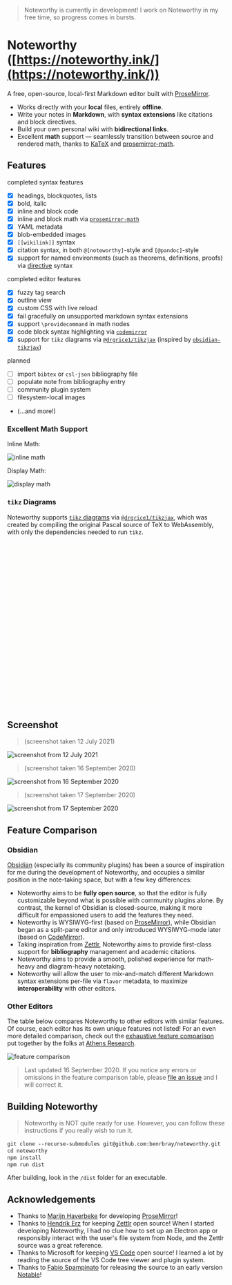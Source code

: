 > Noteworthy is currently in development!  I work on Noteworthy in my free time, so progress comes in bursts.


# Noteworthy ([https://noteworthy.ink/](https://noteworthy.ink/))

A free, open-source, local-first Markdown editor built with [ProseMirror](https://prosemirror.net/).

* Works directly with your **local** files, entirely **offline**.
* Write your notes in **Markdown**, with **syntax extensions** like citations and block directives. 
* Build your own personal wiki with **bidirectional links**.
* Excellent **math** support — seamlessly transition between source and rendered math, thanks to [KaTeX](https://katex.org/) and [prosemirror-math](https://github.com/benrbray/prosemirror-math).

## Features

completed syntax features

- [x] headings, blockquotes, lists
- [x] bold, italic
- [x] inline and block code
- [x] inline and block math via [`prosemirror-math`](https://github.com/benrbray/prosemirror-math)
- [x] YAML metadata
- [x] blob-embedded images
- [x] `[[wikilink]]` syntax
- [x] citation syntax, in both `@[noteworthy]`-style and `[@pandoc]`-style
- [x] support for named environments (such as theorems, definitions, proofs) via [directive](https://github.com/remarkjs/remark-directive) syntax

completed editor features

- [x] fuzzy tag search
- [x] outline view
- [x] custom CSS with live reload
- [x] fail gracefully on unsupported markdown syntax extensions
- [x] support `\providecommand` in math nodes
- [x] code block syntax highlighting via [`codemirror`](https://codemirror.net/)
- [x] support for `tikz` diagrams via [`@drgrice1/tikzjax`](https://github.com/drgrice1/tikzjax/tree/ww-modifications) (inspired by [`obsidian-tikzjax`](https://github.com/artisticat1/obsidian-tikzjax))

planned

- [ ] import `bibtex` or `csl-json` bibliography file
- [ ] populate note from bibliography entry
- [ ] community plugin system
- [ ] filesystem-local images
- (...and more!)

### Excellent Math Support

Inline Math:

![inline math](img/prosemirror-math_inline.gif)

Display Math:

![display math](img/prosemirror-math_display.gif)

### `tikz` Diagrams

Noteworthy supports [`tikz` diagrams](https://www.overleaf.com/learn/latex/TikZ_package) via [`@drgrice1/tikzjax`](https://github.com/drgrice1/tikzjax/tree/ww-modifications), which was created by compiling the original Pascal source of TeX to WebAssembly, with only the dependencies needed to run `tikz`.

![](img/noteworthy-tikzjax.gif)

## Screenshot

> (screenshot taken 12 July 2021)

![screenshot from 12 July 2021](img/noteworthy_12july2021.png)


> (screenshot taken 16 September 2020)

![screenshot from 16 September 2020](img/noteworthy_16sept2020.png)

> (screenshot taken 17 September 2020)

![screenshot from 17 September 2020](img/noteworthy_17sept2020.png)

## Feature Comparison

### Obsidian

[Obsidian](https://obsidian.md/) (especially its community plugins) has been a source of inspiration for me during the development of Noteworthy, and occupies a similar position in the note-taking space, but with a few key differences:

* Noteworthy aims to be **fully open source**, so that the editor is fully customizable beyond what is possible with community plugins alone.  By contrast, the kernel of Obsidian is closed-source, making it more difficult for empassioned users to add the features they need.
* Noteworthy is WYSIWYG-first (based on [ProseMirror](https://prosemirror.net/)), while Obsidian began as a split-pane editor and only introduced WYSIWYG-mode later (based on [CodeMirror](https://codemirror.net/)).
* Taking inspiration from [Zettlr](https://www.zettlr.com/), Noteworthy aims to provide first-class support for **bibliography** management and academic citations.
* Noteworthy aims to provide a smooth, polished experience for math-heavy and diagram-heavy notetaking.
* Noteworthy will allow the user to mix-and-match different Markdown syntax extensions per-file via `flavor` metadata, to maximize **interoperability** with other editors.

### Other Editors

The table below compares Noteworthy to other editors with similar features.  Of course, each editor has its own unique features not listed!  For an even more detailed comparison, check out the [exhaustive feature comparison](https://www.notion.so/db13644f08144495ad9877f217a161a1?v=ff6777802811416ba08dc114e0b11837) put together by the folks at [Athens Research](https://github.com/athensresearch/athens).

![feature comparison](img/noteworthy-comparison_16sept2020.png)

> Last updated 16 September 2020.  If you notice any errors or omissions in the feature comparison table, please [file an issue](https://github.com/benrbray/noteworthy/issues/new/choose) and I will correct it.

## Building Noteworthy

> Noteworthy is NOT quite ready for use.  However, you can follow these instructions if you really wish to run it.

```
git clone --recurse-submodules git@github.com:benrbray/noteworthy.git
cd noteworthy
npm install
npm run dist
```

After building, look in the `/dist` folder for an executable.

## Acknowledgements

* Thanks to [Marijn Haverbeke](https://marijnhaverbeke.nl/) for developing [ProseMirror](https://prosemirror.net/)!
* Thanks to [Hendrik Erz](https://github.com/nathanlesage) for keeping [Zettlr](https://github.com/Zettlr/Zettlr) open source!  When I started developing Noteworthy, I had no clue how to set up an Electron app or responsibly interact with the user's file system from Node, and the Zettlr source was a great reference.
* Thanks to Microsoft for keeping [VS Code](https://github.com/Microsoft/vscode) open source!  I learned a lot by reading the source of the VS Code tree viewer and plugin system.
* Thanks to [Fabio Spampinato](https://fabiospampinato.com/) for releasing the source to an early version [Notable](https://github.com/notable/notable)!